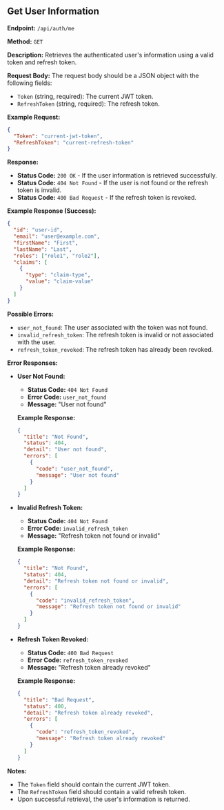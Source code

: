 ## Get User Information

**Endpoint:** `/api/auth/me`

**Method:** `GET`

**Description:** Retrieves the authenticated user's information using a valid token and refresh token.

**Request Body:**
The request body should be a JSON object with the following fields:
- `Token` (string, required): The current JWT token.
- `RefreshToken` (string, required): The refresh token.

**Example Request:**
```json
{
  "Token": "current-jwt-token",
  "RefreshToken": "current-refresh-token"
}
```

**Response:**
- **Status Code:** `200 OK` - If the user information is retrieved successfully.
- **Status Code:** `404 Not Found` - If the user is not found or the refresh token is invalid.
- **Status Code:** `400 Bad Request` - If the refresh token is revoked.

**Example Response (Success):**
```json
{
  "id": "user-id",
  "email": "user@example.com",
  "firstName": "First",
  "lastName": "Last",
  "roles": ["role1", "role2"],
  "claims": [
    {
      "type": "claim-type",
      "value": "claim-value"
    }
  ]
}
```

**Possible Errors:**
- `user_not_found`: The user associated with the token was not found.
- `invalid_refresh_token`: The refresh token is invalid or not associated with the user.
- `refresh_token_revoked`: The refresh token has already been revoked.

**Error Responses:**

- **User Not Found:**
  - **Status Code:** `404 Not Found`
  - **Error Code:** `user_not_found`
  - **Message:** "User not found"

  **Example Response:**
  ```json
  {
    "title": "Not Found",
    "status": 404,
    "detail": "User not found",
    "errors": [
      {
        "code": "user_not_found",
        "message": "User not found"
      }
    ]
  }
  ```

- **Invalid Refresh Token:**
  - **Status Code:** `404 Not Found`
  - **Error Code:** `invalid_refresh_token`
  - **Message:** "Refresh token not found or invalid"

  **Example Response:**
  ```json
  {
    "title": "Not Found",
    "status": 404,
    "detail": "Refresh token not found or invalid",
    "errors": [
      {
        "code": "invalid_refresh_token",
        "message": "Refresh token not found or invalid"
      }
    ]
  }
  ```

- **Refresh Token Revoked:**
  - **Status Code:** `400 Bad Request`
  - **Error Code:** `refresh_token_revoked`
  - **Message:** "Refresh token already revoked"

  **Example Response:**
  ```json
  {
    "title": "Bad Request",
    "status": 400,
    "detail": "Refresh token already revoked",
    "errors": [
      {
        "code": "refresh_token_revoked",
        "message": "Refresh token already revoked"
      }
    ]
  }
  ```

**Notes:**
- The `Token` field should contain the current JWT token.
- The `RefreshToken` field should contain a valid refresh token.
- Upon successful retrieval, the user's information is returned.